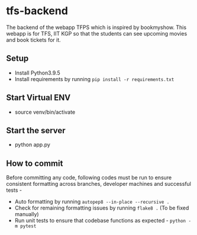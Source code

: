 # tfs-backend
The backend of the webapp TFPS which is inspired by bookmyshow. This webapp is for TFS, IIT KGP so that the students can see upcoming movies and book tickets for it.

## Setup
- Install Python3.9.5
- Install requirements by running `pip install -r requirements.txt`

## Start Virtual ENV
- source venv/bin/activate

## Start the server
- python app.py

## How to commit
Before committing any code, following codes must be run to ensure consistent formatting across branches, developer machines and successful tests -

- Auto formatting by running `autopep8 --in-place --recursive .`
- Check for remaining formatting issues by running `flake8 .` (To be fixed manually)
- Run unit tests to ensure that codebase functions as expected - `python -m pytest`
